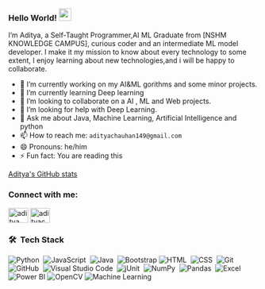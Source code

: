 ### Hello World! <img src="https://media.giphy.com/media/hvRJCLFzcasrR4ia7z/giphy.gif" width="25px">

I’m Aditya, a Self-Taught Programmer,AI ML Graduate from [NSHM KNOWLEDGE CAMPUS], curious coder and an intermediate ML model developer. I make it my mission to know about every technology to some extent, I enjoy learning about new technologies,and i will be happy to collaborate.

- 🔭 I’m currently working on my AI&ML gorithms and some minor projects.
- 🌱 I’m currently learning Deep learning
- 👯 I’m looking to collaborate on a AI , ML and Web projects.
- 🤔 I’m looking for help with Deep Learning.
- 💬 Ask me about Java, Machine Learning, Artificial Intelligence and python
- 📫 How to reach me: `adityachauhan149@gmail.com`
- 😄 Pronouns: he/him
- ⚡ Fun fact: You are reading this

[Aditya's GitHub stats](https://github-readme-stats.vercel.app/api?username=Aditya2434&show_icons=true&theme=radical)

<h3 align="left">Connect with me:</h3>
<p align="left">
<a href="https://linkedin.com/in/aditya chauhan" target="blank"><img align="center" src="https://raw.githubusercontent.com/rahuldkjain/github-profile-readme-generator/master/src/images/icons/Social/linked-in-alt.svg" alt="aditya chauhan" height="30" width="40" /></a>
<a href="https://auth.geeksforgeeks.org/user/adityachauhan2434" target="blank"><img align="center" src="https://raw.githubusercontent.com/rahuldkjain/github-profile-readme-generator/master/src/images/icons/Social/geeks-for-geeks.svg" alt="adityachauhan2434" height="30" width="40" /></a>
</p>

### 🛠 &nbsp;Tech Stack

![Python](https://img.shields.io/badge/-Python-05122A?style=flat&logo=python)&nbsp;
![JavaScript](https://img.shields.io/badge/-JavaScript-05122A?style=flat&logo=javascript)&nbsp;
![Java](https://img.shields.io/badge/-Java-05122A?style=flat&logo=Java&logoColor=FFA518)&nbsp;
![Bootstrap](https://img.shields.io/badge/-Bootstrap-05122A?style=flat&logo=bootstrap&logoColor=563D7C)
![HTML](https://img.shields.io/badge/-HTML-05122A?style=flat&logo=HTML5)&nbsp;
![CSS](https://img.shields.io/badge/-CSS-05122A?style=flat&logo=CSS3&logoColor=1572B6)&nbsp;
![Git](https://img.shields.io/badge/-Git-05122A?style=flat&logo=git)&nbsp;
![GitHub](https://img.shields.io/badge/-GitHub-05122A?style=flat&logo=github)&nbsp;
![Visual Studio Code](https://img.shields.io/badge/-Visual%20Studio%20Code-05122A?style=flat&logo=visual-studio-code&logoColor=007ACC)&nbsp;
![jUnit](https://img.shields.io/badge/jUnit%20-%23150458.svg?&style=flat&logo=Java&logoColor=white)&nbsp;
![NumPy](https://img.shields.io/badge/numpy%20-%23013243.svg?&style=flat&logo=numpy&logoColor=white)&nbsp;
![Pandas](https://img.shields.io/badge/pandas%20-%23150458.svg?&style=flat&logo=pandas&logoColor=white)&nbsp;
![Excel](https://img.shields.io/badge/Microsoft%20Excel-217346?style=flat&logo=microsoft-excel&logoColor=white)
![Power BI](https://img.shields.io/badge/Power%20BI-F2C811?style=flat&logo=power-bi&logoColor=black)
![OpenCV](https://img.shields.io/badge/OpenCV-5C3EE8?style=flat&logo=opencv&logoColor=white)
![Machine Learning](https://img.shields.io/badge/Machine%20Learning-FF6F00?style=flat&logo=tensorflow&logoColor=white)
